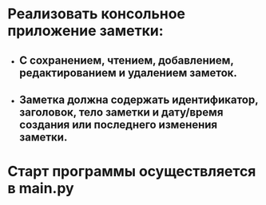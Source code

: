 # Реализовать консольное приложение заметки: 
+ ## C сохранением, чтением, добавлением, редактированием и удалением заметок. 
+ ## Заметка должна содержать идентификатор, заголовок, тело заметки и дату/время создания или последнего изменения заметки. 

# Старт программы осуществляется в main.py